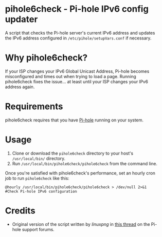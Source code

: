 # pihole6check - Pi-hole IPv6 config updater
A script that checks the Pi-hole server's current IPv6 address and updates the IPv6 address configured in ```/etc/pihole/setupVars.conf``` if necessary.

# Why pihole6check?
If your ISP changes your IPv6 Global Unicast Address, Pi-hole becomes misconfigured and times out when trying to load a page. Running pihole6check fixes the issue... at least until your ISP changes your IPv6 address again.

# Requirements
pihole6check requires that you have <a target="_blank" href="https://github.com/pi-hole/pi-hole">Pi-hole</a> running on your system.

# Usage
1. Clone or download the ```pihole6check``` directory to your host's `/usr/local/bin/` directory.
2. Run ```/usr/local/bin/pihole6check/pihole6check``` from the command line.

Once you're satisfied with pihole6check's performance, set an hourly cron job to run ```pihole6check``` like this:

    @hourly /usr/local/bin/pihole6check/pihole6check > /dev/null 2>&1 #Check Pi-hole IPv6 configuration
    
# Credits
* Original version of the script written by *linuxpng* in <a target="_blank" href="https://discourse.pi-hole.net/t/some-websites-load-very-slow/1876/46">this thread</a> on the Pi-hole support forums.
